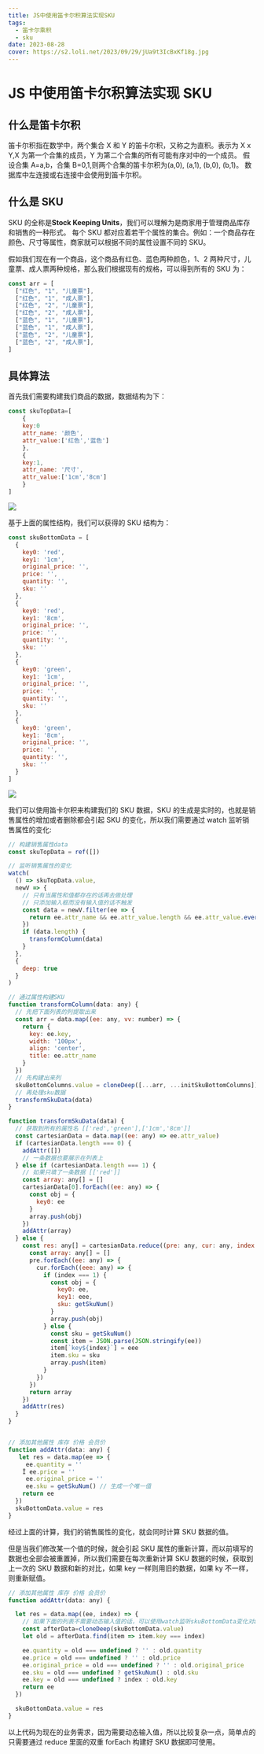 ```yaml
---
title: JS中使用笛卡尔积算法实现SKU
tags:
  - 笛卡尔乘积
  - sku
date: 2023-08-28
cover: https://s2.loli.net/2023/09/29/jUa9t3IcBxKf18g.jpg
---
```


# JS 中使用笛卡尔积算法实现 SKU

## 什么是笛卡尔积

笛卡尔积指在数学中，两个集合 X 和 Y 的笛卡尔积，又称之为直积。表示为 X x Y,X 为第一个合集的成员，Y 为第二个合集的所有可能有序对中的一个成员。
假设合集 A=a,b，合集 B=0,1,则两个合集的笛卡尔积为(a,0), (a,1), (b,0), (b,1)。
数据库中左连接或右连接中会使用到笛卡尔积。

## 什么是 SKU

SKU 的全称是**Stock Keeping Units**，我们可以理解为是商家用于管理商品库存和销售的一种形式。
每个 SKU 都对应着若干个属性的集合。例如：一个商品存在颜色、尺寸等属性，商家就可以根据不同的属性设置不同的 SKU。

假如我们现在有一个商品，这个商品有红色、蓝色两种颜色，1、2 两种尺寸，儿童票、成人票两种规格，那么我们根据现有的规格，可以得到所有的 SKU 为：

```JavaScript
const arr = [
  ["红色", "1", "儿童票"],
  ["红色", "1", "成人票"],
  ["红色", "2", "儿童票"],
  ["红色", "2", "成人票"],
  ["蓝色", "1", "儿童票"],
  ["蓝色", "1", "成人票"],
  ["蓝色", "2", "儿童票"],
  ["蓝色", "2", "成人票"],
]
```

## 具体算法

首先我们需要构建我们商品的数据，数据结构为下：

```JavaScript
const skuTopData=[
	{
	key:0
	attr_name: '颜色',
	attr_value:['红色','蓝色']
	},
	{
	key:1,
	attr_name: '尺寸',
	attr_value:['1cm','8cm']
	}
]
```

![](https://s2.loli.net/2023/08/29/HkTQsZp4gXmwK7l.png)

基于上面的属性结构，我们可以获得的 SKU 结构为：

```JavaScript
const skuBottomData = [
  {
    key0: 'red',
    key1: '1cm',
    original_price: '',
    price: '',
    quantity: '',
    sku: ''
  },
  {
    key0: 'red',
    key1: '8cm',
    original_price: '',
    price: '',
    quantity: '',
    sku: ''
  },
  {
    key0: 'green',
    key1: '1cm',
    original_price: '',
    price: '',
    quantity: '',
    sku: ''
  },
  {
    key0: 'green',
    key1: '8cm',
    original_price: '',
    price: '',
    quantity: '',
    sku: ''
  }
]
```

![](https://s2.loli.net/2023/08/29/WFXzTB8yrqpStIE.png)

我们可以使用笛卡尔积来构建我们的 SKU 数据，SKU 的生成是实时的，也就是销售属性的增加或者删除都会引起 SKU 的变化，所以我们需要通过 watch 监听销售属性的变化:

```JavaScript
// 构建销售属性data
const skuTopData = ref([])

// 监听销售属性的变化
watch(
  () => skuTopData.value,
  newV => {
    // 只有当属性和值都存在的话再去做处理
    // 只添加输入框而没有输入值的话不触发
    const data = newV.filter(ee => {
      return ee.attr_name && ee.attr_value.length && ee.attr_value.every(ee => ee)
    })
    if (data.length) {
      transformColumn(data)
    }
  },
  {
    deep: true
  }
)

// 通过属性构建SKU
function transformColumn(data: any) {
  // 先把下面列表的列提取出来
  const arr = data.map((ee: any, vv: number) => {
    return {
      key: ee.key,
      width: '100px',
      align: 'center',
      title: ee.attr_name
    }
  })
  // 先构建出来列
  skuBottomColumns.value = cloneDeep([...arr, ...initSkuBottomColumns])
  // 再处理sku数据
  transformSkuData(data)
}

function transformSkuData(data) {
  // 获取到所有的属性名 [['red','green'],['1cm','8cm']]
  const cartesianData = data.map((ee: any) => ee.attr_value)
  if (cartesianData.length === 0) {
    addAttr([])
    // 一条数据也要展示在列表上
  } else if (cartesianData.length === 1) {
    // 如果只填了一条数据 [['red']]
    const array: any[] = []
    cartesianData[0].forEach((ee: any) => {
      const obj = {
        key0: ee
      }
      array.push(obj)
    })
    addAttr(array)
  } else {
    const res: any[] = cartesianData.reduce((pre: any, cur: any, index: number) => {
      const array: any[] = []
      pre.forEach((ee: any) => {
        cur.forEach((eee: any) => {
          if (index === 1) {
            const obj = {
              key0: ee,
              key1: eee,
              sku: getSkuNum()
            }
            array.push(obj)
          } else {
            const sku = getSkuNum()
            const item = JSON.parse(JSON.stringify(ee))
            item[`key${index}`] = eee
            item.sku = sku
            array.push(item)
          }
        })
      })
      return array
    })
    addAttr(res)
  }
}


// 添加其他属性 库存 价格 会员价
function addAttr(data: any) {
   let res = data.map(ee => {
     ee.quantity = ''
    Ï ee.price = ''
     ee.original_price = ''
     ee.sku = getSkuNum() // 生成一个唯一值
    return ee
  })
  skuBottomData.value = res
}
```

经过上面的计算，我们的销售属性的变化，就会同时计算 SKU 数据的值。

但是当我们修改某一个值的时候，就会引起 SKU 属性的重新计算，而以前填写的数据也全部会被重置掉，所以我们需要在每次重新计算 SKU 数据的时候，获取到上一次的 SKU 数据和新的对比，如果 key 一样则用旧的数据，如果 ky 不一样，则重新赋值。

```JavaScript
// 添加其他属性 库存 价格 会员价
function addAttr(data: any) {

  let res = data.map((ee, index) => {
	// 如果下面的列表不需要动态输入值的话，可以使用watch监听skuBottomData变化对afterData进行赋值，我这个项目可能会动态的赋值，所以在改变skuBottomData之前获取下现在的最新的值 然后经过计算再赋新值
    const afterData=cloneDeep(skuBottomData.value)
    let old = afterData.find(item => item.key === index)

    ee.quantity = old === undefined ? '' : old.quantity
    ee.price = old === undefined ? '' : old.price
    ee.original_price = old === undefined ? '' : old.original_price
    ee.sku = old === undefined ? getSkuNum() : old.sku
    ee.key = old === undefined ? index : old.key
    return ee
  })

  skuBottomData.value = res
}
```

以上代码为现在的业务需求，因为需要动态输入值，所以比较复杂一点，简单点的只需要通过 reduce 里面的双重 forEach 构建好 SKU 数据即可使用。
